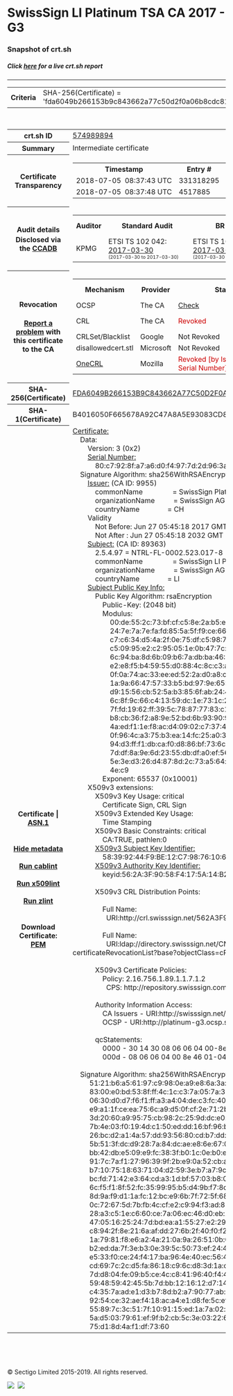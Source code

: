 # SwissSign LI Platinum TSA CA 2017 - G3
### Snapshot of crt.sh
##### Click [here](https://crt.sh/?q=FDA6049B266153B9C843662A77C50D2F0A06B8CDC8111666378BB118E7215ACE) for a live crt.sh report

---
<!DOCTYPE HTML PUBLIC "-//W3C//DTD HTML 4.0 Transitional//EN">
<HTML>

<BODY>

<TABLE>
  <TR>
    <TH class="outer">Criteria</TH>
    <TD class="outer">SHA-256(Certificate) = 'fda6049b266153b9c843662a77c50d2f0a06b8cdc8111666378bb118e7215ace'</TD>
  </TR>
</TABLE>
<BR>
<TABLE>
  <TR>
    <TH class="outer">crt.sh ID</TH>
    <TD class="outer"><A href="?id=574989894">574989894</A></TD>
  </TR>
  <TR>
    <TH class="outer">Summary</TH>
    <TD class="outer">Intermediate certificate</TD>
  </TR>
  <TR>
    <TH class="outer">Certificate<BR>Transparency</TH>
    <TD class="outer">
<TABLE class="options" style="margin-left:0px">
  <TR>
    <TH>Timestamp</TH>
    <TH>Entry #</TH>
    <TH>Log Operator</TH>
    <TH>Log URL</TH>
  </TR>
  <TR>
    <TD>2018-07-05&nbsp; <FONT class="small">08:37:43 UTC</FONT></TD>
    <TD>331318295</TD>
    <TD>Google</TD>
    <TD>https://ct.googleapis.com/rocketeer</TD>
  </TR>
  <TR>
    <TD>2018-07-05&nbsp; <FONT class="small">08:37:48 UTC</FONT></TD>
    <TD>4517885</TD>
    <TD>Sectigo</TD>
    <TD>https://dodo.ct.comodo.com</TD>
  </TR>
</TABLE>
    </TD>
  </TR>
  <TR>
    <TH class="outer">Audit details<BR>
      <DIV class="small" style="padding-top:3px">Disclosed via the
        <A href="//ccadb-public.secure.force.com/mozilla/PublicAllIntermediateCerts" target="_blank">CCADB</A></DIV>
    </TH>
    <TD class="outer">
<TABLE class="options" style="margin-left:0px">
  <TR>
    <TH>Auditor</TH>
    <TH>Standard Audit</TH>
    <TH>BR Audit</TH>
    <TH>EV SSL Audit</TH>
    <TH>Documents</TH>
    <TH>CCADB</TH>
    <TH>Root Owner / Certificate</TH>
  </TR>
  <TR>
    <TD style="vertical-align:middle">KPMG</TD>
    <TD>ETSI TS 102 042:
      <A href="https://bugzilla.mozilla.org/attachment.cgi?id=8861552" target="_blank">2017-03-30</A>
      <BR><FONT style="font-size:8pt">(2017-03-30 to 2017-03-30)</FONT></TD>
    <TD>ETSI TS 102 042:
      <A href="https://bugzilla.mozilla.org/attachment.cgi?id=8861552" target="_blank">2017-03-30</A>
      <BR><FONT style="font-size:8pt">(2017-03-30 to 2017-03-30)</FONT></TD>
    <TD>No    <TD>
    </TD>
    <TD><A href="//ccadb.force.com/0011J00001H7pjIQAR" target="_blank">0011J00001H7pjIQAR</A></TD>
    <TD><A href="/?id=11150441">SwissSign AG</A></TD>
  </TR>
</TABLE>
    </TD>
  </TR>
  <TR>
    <TH class="outer">Revocation<BR><BR>
      <DIV class="small" style="padding-top:3px"><A href="?id=574989894&opt=problemreporting">Report a problem</A> with<BR>this certificate to the CA</DIV></TH>
    <TD class="outer">
      <TABLE class="options" style="margin-left:0px">
        <TR>
          <TH>Mechanism</TH>
          <TH>Provider</TH>
          <TH>Status</TH>
          <TH>Revocation Date</TH>
          <TH>Last Observed in CRL</TH>
          <TH>Last Checked <SPAN style="color:#CC0000;vertical-align:middle;font-size:70%;font-weight:normal">(Error)</SPAN></TH>
        </TR>
        <TR>
          <TD>OCSP</TD>
          <TD>The CA</TD>
          <TD><A href="?id=574989894&opt=ocsp">Check</A></TD>
          <TD><SPAN style="color:#888888">?</SPAN></TD>
          <TD><SPAN style="color:#888888">n/a</SPAN></TD>
          <TD><SPAN style="color:#888888">?</SPAN></TD>
        </TR>
        <TR>
          <TD>CRL</TD>
          <TD>The CA</TD>
          <TD><SPAN style="color:#CC0000">Revoked</SPAN></TD><TD>2018-11-14&nbsp; <FONT class="small">15:42:48 UTC</FONT></TD><TD>2019-09-12&nbsp; <FONT class="small">16:13:25 UTC</FONT></TD><TD>2019-12-04&nbsp; <FONT class="small">16:43:51 UTC</FONT></TD>
        </TR>
        <TR>
          <TD>CRLSet/Blacklist</TD>
          <TD>Google</TD>
          <TD>Not Revoked</TD>
          <TD><SPAN style="color:#888888">n/a</SPAN></TD>
          <TD><SPAN style="color:#888888">n/a</SPAN></TD>
          <TD><SPAN style="color:#888888">n/a</SPAN></TD>
        </TR>
        <TR>
          <TD>disallowedcert.stl</TD>
          <TD>Microsoft</TD>
          <TD>Not Revoked</TD>
          <TD><SPAN style="color:#888888">n/a</SPAN></TD>
          <TD><SPAN style="color:#888888">n/a</SPAN></TD>
          <TD><SPAN style="color:#888888">n/a</SPAN></TD>
        </TR>
        <TR>
          <TD><A href="/mozilla-onecrl" target="_blank">OneCRL</A></TD>
          <TD>Mozilla</TD>
          <TD><SPAN style="color:#CC0000">Revoked [by Issuer Name, Serial Number]</SPAN></TD><TD>2018-12-07&nbsp; <FONT class="small">09:51:34 UTC</FONT></TD>
          <TD><SPAN style="color:#888888">n/a</SPAN></TD>
          <TD><SPAN style="color:#888888">n/a</SPAN></TD>
        </TR>
      </TABLE>
    </TD>
  </TR>
  <TR>
    <TH class="outer">SHA-256(Certificate)</TH>
    <TD class="outer"><A href="//censys.io/certificates/fda6049b266153b9c843662a77c50d2f0a06b8cdc8111666378bb118e7215ace">FDA6049B266153B9C843662A77C50D2F0A06B8CDC8111666378BB118E7215ACE</A></TD>
  </TR>
  <TR>
    <TH class="outer">SHA-1(Certificate)</TH>
    <TD class="outer">B4016050F665678A92C47A8A5E93083CD85B7370</TD>
  </TR>
  <TR>
    <TH class="outer">Certificate | <A href="?asn1=574989894">ASN.1</A>
      <SPAN class="small"><BR>
      <BR><BR><A href="?id=574989894&opt=nometadata">Hide metadata</A>
      <BR><BR><A href="?id=574989894&opt=cablint">Run cablint</A>
      <BR><BR><A href="?id=574989894&opt=x509lint">Run x509lint</A>
      <BR><BR><A href="?id=574989894&opt=zlint">Run zlint</A>
      <BR><BR><BR>Download Certificate: <A href="?d=574989894">PEM</A>
      </SPAN>
    </TH>
    <TD class="text"><A href="?d=574989894">Certificate:</A><BR>&nbsp;&nbsp;&nbsp;&nbsp;Data:<BR>&nbsp;&nbsp;&nbsp;&nbsp;&nbsp;&nbsp;&nbsp;&nbsp;Version:&nbsp;3&nbsp;(0x2)<BR>&nbsp;&nbsp;&nbsp;&nbsp;&nbsp;&nbsp;&nbsp;&nbsp;<A href="?serial=0080c7928fa7a6d0f4977d2d963ae84c">Serial&nbsp;Number:</A><BR>&nbsp;&nbsp;&nbsp;&nbsp;&nbsp;&nbsp;&nbsp;&nbsp;&nbsp;&nbsp;&nbsp;&nbsp;80:c7:92:8f:a7:a6:d0:f4:97:7d:2d:96:3a:e8:4c<BR>&nbsp;&nbsp;&nbsp;&nbsp;Signature&nbsp;Algorithm:&nbsp;sha256WithRSAEncryption<BR>&nbsp;&nbsp;&nbsp;&nbsp;&nbsp;&nbsp;&nbsp;&nbsp;<A href="?caid=9955">Issuer:</A> <SPAN class="small">(CA ID: 9955)</SPAN><BR>&nbsp;&nbsp;&nbsp;&nbsp;&nbsp;&nbsp;&nbsp;&nbsp;&nbsp;&nbsp;&nbsp;&nbsp;commonName&nbsp;&nbsp;&nbsp;&nbsp;&nbsp;&nbsp;&nbsp;&nbsp;&nbsp;&nbsp;&nbsp;&nbsp;&nbsp;&nbsp;&nbsp;&nbsp;=&nbsp;SwissSign&nbsp;Platinum&nbsp;Root&nbsp;CA&nbsp;-&nbsp;G3<BR>&nbsp;&nbsp;&nbsp;&nbsp;&nbsp;&nbsp;&nbsp;&nbsp;&nbsp;&nbsp;&nbsp;&nbsp;organizationName&nbsp;&nbsp;&nbsp;&nbsp;&nbsp;&nbsp;&nbsp;&nbsp;&nbsp;&nbsp;=&nbsp;SwissSign&nbsp;AG<BR>&nbsp;&nbsp;&nbsp;&nbsp;&nbsp;&nbsp;&nbsp;&nbsp;&nbsp;&nbsp;&nbsp;&nbsp;countryName&nbsp;&nbsp;&nbsp;&nbsp;&nbsp;&nbsp;&nbsp;&nbsp;&nbsp;&nbsp;&nbsp;&nbsp;&nbsp;&nbsp;&nbsp;=&nbsp;CH<BR>&nbsp;&nbsp;&nbsp;&nbsp;&nbsp;&nbsp;&nbsp;&nbsp;Validity<BR>&nbsp;&nbsp;&nbsp;&nbsp;&nbsp;&nbsp;&nbsp;&nbsp;&nbsp;&nbsp;&nbsp;&nbsp;Not&nbsp;Before:&nbsp;Jun&nbsp;27&nbsp;05:45:18&nbsp;2017&nbsp;GMT<BR>&nbsp;&nbsp;&nbsp;&nbsp;&nbsp;&nbsp;&nbsp;&nbsp;&nbsp;&nbsp;&nbsp;&nbsp;Not&nbsp;After&nbsp;:&nbsp;Jun&nbsp;27&nbsp;05:45:18&nbsp;2032&nbsp;GMT<BR>&nbsp;&nbsp;&nbsp;&nbsp;&nbsp;&nbsp;&nbsp;&nbsp;<A href="?caid=89363">Subject:</A> <SPAN class="small">(CA ID: 89363)</SPAN><BR>&nbsp;&nbsp;&nbsp;&nbsp;&nbsp;&nbsp;&nbsp;&nbsp;&nbsp;&nbsp;&nbsp;&nbsp;2.5.4.97&nbsp;=&nbsp;NTRL-FL-0002.523.017-8<BR>&nbsp;&nbsp;&nbsp;&nbsp;&nbsp;&nbsp;&nbsp;&nbsp;&nbsp;&nbsp;&nbsp;&nbsp;commonName&nbsp;&nbsp;&nbsp;&nbsp;&nbsp;&nbsp;&nbsp;&nbsp;&nbsp;&nbsp;&nbsp;&nbsp;&nbsp;&nbsp;&nbsp;&nbsp;=&nbsp;SwissSign&nbsp;LI&nbsp;Platinum&nbsp;TSA&nbsp;CA&nbsp;2017&nbsp;-&nbsp;G3<BR>&nbsp;&nbsp;&nbsp;&nbsp;&nbsp;&nbsp;&nbsp;&nbsp;&nbsp;&nbsp;&nbsp;&nbsp;organizationName&nbsp;&nbsp;&nbsp;&nbsp;&nbsp;&nbsp;&nbsp;&nbsp;&nbsp;&nbsp;=&nbsp;SwissSign&nbsp;AG<BR>&nbsp;&nbsp;&nbsp;&nbsp;&nbsp;&nbsp;&nbsp;&nbsp;&nbsp;&nbsp;&nbsp;&nbsp;countryName&nbsp;&nbsp;&nbsp;&nbsp;&nbsp;&nbsp;&nbsp;&nbsp;&nbsp;&nbsp;&nbsp;&nbsp;&nbsp;&nbsp;&nbsp;=&nbsp;LI<BR>&nbsp;&nbsp;&nbsp;&nbsp;&nbsp;&nbsp;&nbsp;&nbsp;<A href="?spkisha256=0ded6c458d474d287ced7caa46bc2255796efa644bea7c6c6d6b5558520d9dc6">Subject&nbsp;Public&nbsp;Key&nbsp;Info:</A><BR>&nbsp;&nbsp;&nbsp;&nbsp;&nbsp;&nbsp;&nbsp;&nbsp;&nbsp;&nbsp;&nbsp;&nbsp;Public&nbsp;Key&nbsp;Algorithm:&nbsp;rsaEncryption<BR>&nbsp;&nbsp;&nbsp;&nbsp;&nbsp;&nbsp;&nbsp;&nbsp;&nbsp;&nbsp;&nbsp;&nbsp;&nbsp;&nbsp;&nbsp;&nbsp;Public-Key:&nbsp;(2048&nbsp;bit)<BR>&nbsp;&nbsp;&nbsp;&nbsp;&nbsp;&nbsp;&nbsp;&nbsp;&nbsp;&nbsp;&nbsp;&nbsp;&nbsp;&nbsp;&nbsp;&nbsp;Modulus:<BR>&nbsp;&nbsp;&nbsp;&nbsp;&nbsp;&nbsp;&nbsp;&nbsp;&nbsp;&nbsp;&nbsp;&nbsp;&nbsp;&nbsp;&nbsp;&nbsp;&nbsp;&nbsp;&nbsp;&nbsp;00:de:55:2c:73:bf:cf:c5:8e:2a:b5:e0:bd:f2:2d:<BR>&nbsp;&nbsp;&nbsp;&nbsp;&nbsp;&nbsp;&nbsp;&nbsp;&nbsp;&nbsp;&nbsp;&nbsp;&nbsp;&nbsp;&nbsp;&nbsp;&nbsp;&nbsp;&nbsp;&nbsp;24:7e:7a:7e:fa:fd:85:5a:5f:f9:ce:66:bb:01:9e:<BR>&nbsp;&nbsp;&nbsp;&nbsp;&nbsp;&nbsp;&nbsp;&nbsp;&nbsp;&nbsp;&nbsp;&nbsp;&nbsp;&nbsp;&nbsp;&nbsp;&nbsp;&nbsp;&nbsp;&nbsp;c7:c6:34:d5:4a:2f:0e:75:df:c5:98:73:0f:b0:3d:<BR>&nbsp;&nbsp;&nbsp;&nbsp;&nbsp;&nbsp;&nbsp;&nbsp;&nbsp;&nbsp;&nbsp;&nbsp;&nbsp;&nbsp;&nbsp;&nbsp;&nbsp;&nbsp;&nbsp;&nbsp;c5:09:95:e2:c2:95:05:1e:0b:47:7c:46:47:35:1e:<BR>&nbsp;&nbsp;&nbsp;&nbsp;&nbsp;&nbsp;&nbsp;&nbsp;&nbsp;&nbsp;&nbsp;&nbsp;&nbsp;&nbsp;&nbsp;&nbsp;&nbsp;&nbsp;&nbsp;&nbsp;6c:94:ba:8d:6b:09:b6:7a:db:ba:46:9d:56:fc:5b:<BR>&nbsp;&nbsp;&nbsp;&nbsp;&nbsp;&nbsp;&nbsp;&nbsp;&nbsp;&nbsp;&nbsp;&nbsp;&nbsp;&nbsp;&nbsp;&nbsp;&nbsp;&nbsp;&nbsp;&nbsp;e2:e8:f5:b4:59:55:d0:88:4c:8c:c3:ac:7a:29:e9:<BR>&nbsp;&nbsp;&nbsp;&nbsp;&nbsp;&nbsp;&nbsp;&nbsp;&nbsp;&nbsp;&nbsp;&nbsp;&nbsp;&nbsp;&nbsp;&nbsp;&nbsp;&nbsp;&nbsp;&nbsp;0f:0a:74:ac:33:ee:ed:52:2a:d0:a8:cf:d5:d9:86:<BR>&nbsp;&nbsp;&nbsp;&nbsp;&nbsp;&nbsp;&nbsp;&nbsp;&nbsp;&nbsp;&nbsp;&nbsp;&nbsp;&nbsp;&nbsp;&nbsp;&nbsp;&nbsp;&nbsp;&nbsp;1a:9a:66:47:57:33:b5:bd:97:9e:65:09:e7:ad:aa:<BR>&nbsp;&nbsp;&nbsp;&nbsp;&nbsp;&nbsp;&nbsp;&nbsp;&nbsp;&nbsp;&nbsp;&nbsp;&nbsp;&nbsp;&nbsp;&nbsp;&nbsp;&nbsp;&nbsp;&nbsp;d9:15:56:cb:52:5a:b3:85:6f:ab:24:4e:39:26:e4:<BR>&nbsp;&nbsp;&nbsp;&nbsp;&nbsp;&nbsp;&nbsp;&nbsp;&nbsp;&nbsp;&nbsp;&nbsp;&nbsp;&nbsp;&nbsp;&nbsp;&nbsp;&nbsp;&nbsp;&nbsp;6c:8f:9c:66:c4:13:59:dc:1e:73:1c:2b:dd:c4:7d:<BR>&nbsp;&nbsp;&nbsp;&nbsp;&nbsp;&nbsp;&nbsp;&nbsp;&nbsp;&nbsp;&nbsp;&nbsp;&nbsp;&nbsp;&nbsp;&nbsp;&nbsp;&nbsp;&nbsp;&nbsp;7f:fd:19:62:ff:39:5c:78:87:77:83:c1:1a:f2:71:<BR>&nbsp;&nbsp;&nbsp;&nbsp;&nbsp;&nbsp;&nbsp;&nbsp;&nbsp;&nbsp;&nbsp;&nbsp;&nbsp;&nbsp;&nbsp;&nbsp;&nbsp;&nbsp;&nbsp;&nbsp;b8:cb:36:f2:a8:9e:52:bd:6b:93:90:9b:69:98:70:<BR>&nbsp;&nbsp;&nbsp;&nbsp;&nbsp;&nbsp;&nbsp;&nbsp;&nbsp;&nbsp;&nbsp;&nbsp;&nbsp;&nbsp;&nbsp;&nbsp;&nbsp;&nbsp;&nbsp;&nbsp;4a:ed:f1:1e:f8:ac:d4:09:02:c7:37:44:55:66:63:<BR>&nbsp;&nbsp;&nbsp;&nbsp;&nbsp;&nbsp;&nbsp;&nbsp;&nbsp;&nbsp;&nbsp;&nbsp;&nbsp;&nbsp;&nbsp;&nbsp;&nbsp;&nbsp;&nbsp;&nbsp;0f:96:4c:a3:75:b3:ea:14:fc:25:a0:3b:4d:ec:db:<BR>&nbsp;&nbsp;&nbsp;&nbsp;&nbsp;&nbsp;&nbsp;&nbsp;&nbsp;&nbsp;&nbsp;&nbsp;&nbsp;&nbsp;&nbsp;&nbsp;&nbsp;&nbsp;&nbsp;&nbsp;94:d3:ff:f1:db:ca:f0:d8:86:bf:73:6c:03:38:af:<BR>&nbsp;&nbsp;&nbsp;&nbsp;&nbsp;&nbsp;&nbsp;&nbsp;&nbsp;&nbsp;&nbsp;&nbsp;&nbsp;&nbsp;&nbsp;&nbsp;&nbsp;&nbsp;&nbsp;&nbsp;7d:df:8a:9e:6d:23:55:db:df:a0:ef:56:fa:87:d7:<BR>&nbsp;&nbsp;&nbsp;&nbsp;&nbsp;&nbsp;&nbsp;&nbsp;&nbsp;&nbsp;&nbsp;&nbsp;&nbsp;&nbsp;&nbsp;&nbsp;&nbsp;&nbsp;&nbsp;&nbsp;5e:3e:d3:26:d4:87:8d:2c:73:a5:64:e7:a4:fb:2e:<BR>&nbsp;&nbsp;&nbsp;&nbsp;&nbsp;&nbsp;&nbsp;&nbsp;&nbsp;&nbsp;&nbsp;&nbsp;&nbsp;&nbsp;&nbsp;&nbsp;&nbsp;&nbsp;&nbsp;&nbsp;4e:c9<BR>&nbsp;&nbsp;&nbsp;&nbsp;&nbsp;&nbsp;&nbsp;&nbsp;&nbsp;&nbsp;&nbsp;&nbsp;&nbsp;&nbsp;&nbsp;&nbsp;Exponent:&nbsp;65537&nbsp;(0x10001)<BR>&nbsp;&nbsp;&nbsp;&nbsp;&nbsp;&nbsp;&nbsp;&nbsp;X509v3&nbsp;extensions:<BR>&nbsp;&nbsp;&nbsp;&nbsp;&nbsp;&nbsp;&nbsp;&nbsp;&nbsp;&nbsp;&nbsp;&nbsp;X509v3&nbsp;Key&nbsp;Usage:&nbsp;critical<BR>&nbsp;&nbsp;&nbsp;&nbsp;&nbsp;&nbsp;&nbsp;&nbsp;&nbsp;&nbsp;&nbsp;&nbsp;&nbsp;&nbsp;&nbsp;&nbsp;Certificate&nbsp;Sign,&nbsp;CRL&nbsp;Sign<BR>&nbsp;&nbsp;&nbsp;&nbsp;&nbsp;&nbsp;&nbsp;&nbsp;&nbsp;&nbsp;&nbsp;&nbsp;X509v3&nbsp;Extended&nbsp;Key&nbsp;Usage:&nbsp;<BR>&nbsp;&nbsp;&nbsp;&nbsp;&nbsp;&nbsp;&nbsp;&nbsp;&nbsp;&nbsp;&nbsp;&nbsp;&nbsp;&nbsp;&nbsp;&nbsp;Time&nbsp;Stamping<BR>&nbsp;&nbsp;&nbsp;&nbsp;&nbsp;&nbsp;&nbsp;&nbsp;&nbsp;&nbsp;&nbsp;&nbsp;X509v3&nbsp;Basic&nbsp;Constraints:&nbsp;critical<BR>&nbsp;&nbsp;&nbsp;&nbsp;&nbsp;&nbsp;&nbsp;&nbsp;&nbsp;&nbsp;&nbsp;&nbsp;&nbsp;&nbsp;&nbsp;&nbsp;CA:TRUE,&nbsp;pathlen:0<BR>&nbsp;&nbsp;&nbsp;&nbsp;&nbsp;&nbsp;&nbsp;&nbsp;&nbsp;&nbsp;&nbsp;&nbsp;<A href="?ski=58399244f9be12c798761066c8ff95702c2f9fee">X509v3&nbsp;Subject&nbsp;Key&nbsp;Identifier:</A><BR>&nbsp;&nbsp;&nbsp;&nbsp;&nbsp;&nbsp;&nbsp;&nbsp;&nbsp;&nbsp;&nbsp;&nbsp;&nbsp;&nbsp;&nbsp;&nbsp;58:39:92:44:F9:BE:12:C7:98:76:10:66:C8:FF:95:70:2C:2F:9F:EE<BR>&nbsp;&nbsp;&nbsp;&nbsp;&nbsp;&nbsp;&nbsp;&nbsp;&nbsp;&nbsp;&nbsp;&nbsp;<A href="?ski=562a3f9058f4175a14b2d7081b855b546a541a28">X509v3&nbsp;Authority&nbsp;Key&nbsp;Identifier:</A><BR>&nbsp;&nbsp;&nbsp;&nbsp;&nbsp;&nbsp;&nbsp;&nbsp;&nbsp;&nbsp;&nbsp;&nbsp;&nbsp;&nbsp;&nbsp;&nbsp;keyid:56:2A:3F:90:58:F4:17:5A:14:B2:D7:08:1B:85:5B:54:6A:54:1A:28<BR><BR>&nbsp;&nbsp;&nbsp;&nbsp;&nbsp;&nbsp;&nbsp;&nbsp;&nbsp;&nbsp;&nbsp;&nbsp;X509v3&nbsp;CRL&nbsp;Distribution&nbsp;Points:&nbsp;<BR><BR>&nbsp;&nbsp;&nbsp;&nbsp;&nbsp;&nbsp;&nbsp;&nbsp;&nbsp;&nbsp;&nbsp;&nbsp;&nbsp;&nbsp;&nbsp;&nbsp;Full&nbsp;Name:<BR>&nbsp;&nbsp;&nbsp;&nbsp;&nbsp;&nbsp;&nbsp;&nbsp;&nbsp;&nbsp;&nbsp;&nbsp;&nbsp;&nbsp;&nbsp;&nbsp;&nbsp;&nbsp;URI:http://crl.swisssign.net/562A3F9058F4175A14B2D7081B855B546A541A28<BR><BR>&nbsp;&nbsp;&nbsp;&nbsp;&nbsp;&nbsp;&nbsp;&nbsp;&nbsp;&nbsp;&nbsp;&nbsp;&nbsp;&nbsp;&nbsp;&nbsp;Full&nbsp;Name:<BR>&nbsp;&nbsp;&nbsp;&nbsp;&nbsp;&nbsp;&nbsp;&nbsp;&nbsp;&nbsp;&nbsp;&nbsp;&nbsp;&nbsp;&nbsp;&nbsp;&nbsp;&nbsp;URI:ldap://directory.swisssign.net/CN=562A3F9058F4175A14B2D7081B855B546A541A28%2CO=SwissSign%2CC=CH?certificateRevocationList?base?objectClass=cRLDistributionPoint<BR><BR>&nbsp;&nbsp;&nbsp;&nbsp;&nbsp;&nbsp;&nbsp;&nbsp;&nbsp;&nbsp;&nbsp;&nbsp;X509v3&nbsp;Certificate&nbsp;Policies:&nbsp;<BR>&nbsp;&nbsp;&nbsp;&nbsp;&nbsp;&nbsp;&nbsp;&nbsp;&nbsp;&nbsp;&nbsp;&nbsp;&nbsp;&nbsp;&nbsp;&nbsp;Policy:&nbsp;2.16.756.1.89.1.1.7.1.2<BR>&nbsp;&nbsp;&nbsp;&nbsp;&nbsp;&nbsp;&nbsp;&nbsp;&nbsp;&nbsp;&nbsp;&nbsp;&nbsp;&nbsp;&nbsp;&nbsp;&nbsp;&nbsp;CPS:&nbsp;http://repository.swisssign.com/SwissSign-LI-Platinum-CP-CPS.pdf<BR><BR>&nbsp;&nbsp;&nbsp;&nbsp;&nbsp;&nbsp;&nbsp;&nbsp;&nbsp;&nbsp;&nbsp;&nbsp;Authority&nbsp;Information&nbsp;Access:&nbsp;<BR>&nbsp;&nbsp;&nbsp;&nbsp;&nbsp;&nbsp;&nbsp;&nbsp;&nbsp;&nbsp;&nbsp;&nbsp;&nbsp;&nbsp;&nbsp;&nbsp;CA&nbsp;Issuers&nbsp;-&nbsp;URI:http://swisssign.net/cgi-bin/authority/download/562A3F9058F4175A14B2D7081B855B546A541A28<BR>&nbsp;&nbsp;&nbsp;&nbsp;&nbsp;&nbsp;&nbsp;&nbsp;&nbsp;&nbsp;&nbsp;&nbsp;&nbsp;&nbsp;&nbsp;&nbsp;OCSP&nbsp;-&nbsp;URI:http://platinum-g3.ocsp.swisssign.net/562A3F9058F4175A14B2D7081B855B546A541A28<BR><BR>&nbsp;&nbsp;&nbsp;&nbsp;&nbsp;&nbsp;&nbsp;&nbsp;&nbsp;&nbsp;&nbsp;&nbsp;qcStatements:&nbsp;<BR>&nbsp;&nbsp;&nbsp;&nbsp;&nbsp;&nbsp;&nbsp;&nbsp;&nbsp;&nbsp;&nbsp;&nbsp;&nbsp;&nbsp;&nbsp;&nbsp;0000&nbsp;-&nbsp;30&nbsp;14&nbsp;30&nbsp;08&nbsp;06&nbsp;06&nbsp;04&nbsp;00-8e&nbsp;46&nbsp;01&nbsp;01&nbsp;30&nbsp;&nbsp;&nbsp;0.0......F..0<BR>&nbsp;&nbsp;&nbsp;&nbsp;&nbsp;&nbsp;&nbsp;&nbsp;&nbsp;&nbsp;&nbsp;&nbsp;&nbsp;&nbsp;&nbsp;&nbsp;000d&nbsp;-&nbsp;08&nbsp;06&nbsp;06&nbsp;04&nbsp;00&nbsp;8e&nbsp;46&nbsp;01-04&nbsp;&nbsp;&nbsp;&nbsp;&nbsp;&nbsp;&nbsp;&nbsp;&nbsp;&nbsp;&nbsp;&nbsp;&nbsp;&nbsp;&nbsp;......F..<BR><BR>&nbsp;&nbsp;&nbsp;&nbsp;Signature&nbsp;Algorithm:&nbsp;sha256WithRSAEncryption<BR>&nbsp;&nbsp;&nbsp;&nbsp;&nbsp;&nbsp;&nbsp;&nbsp;&nbsp;51:21:b6:a5:61:97:c9:98:0e:a9:e8:6a:3a:4d:5a:44:1a:c7:<BR>&nbsp;&nbsp;&nbsp;&nbsp;&nbsp;&nbsp;&nbsp;&nbsp;&nbsp;83:00:e0:bd:53:8f:ff:4c:1c:c3:7a:05:7a:32:d7:46:e4:4a:<BR>&nbsp;&nbsp;&nbsp;&nbsp;&nbsp;&nbsp;&nbsp;&nbsp;&nbsp;06:30:d0:d7:f6:f1:ff:a3:a4:04:de:c3:fc:40:88:c6:81:bd:<BR>&nbsp;&nbsp;&nbsp;&nbsp;&nbsp;&nbsp;&nbsp;&nbsp;&nbsp;e9:a1:1f:ce:ea:75:6c:a9:d5:0f:cf:2e:71:2b:78:90:1e:e2:<BR>&nbsp;&nbsp;&nbsp;&nbsp;&nbsp;&nbsp;&nbsp;&nbsp;&nbsp;3d:20:60:a9:95:75:cb:98:2c:25:9d:dc:e0:ca:85:50:74:2c:<BR>&nbsp;&nbsp;&nbsp;&nbsp;&nbsp;&nbsp;&nbsp;&nbsp;&nbsp;7b:4e:03:f0:19:4d:c1:50:ed:dd:16:bf:96:b6:e0:0d:49:75:<BR>&nbsp;&nbsp;&nbsp;&nbsp;&nbsp;&nbsp;&nbsp;&nbsp;&nbsp;26:bc:d2:a1:4a:57:dd:93:56:80:cd:b7:dd:51:b5:c3:38:02:<BR>&nbsp;&nbsp;&nbsp;&nbsp;&nbsp;&nbsp;&nbsp;&nbsp;&nbsp;5b:51:3f:dc:d9:28:7a:84:dc:ae:e8:6e:67:08:d8:0b:b7:74:<BR>&nbsp;&nbsp;&nbsp;&nbsp;&nbsp;&nbsp;&nbsp;&nbsp;&nbsp;bb:42:db:e5:09:e9:fc:38:3f:b0:1c:0e:b0:e2:24:8c:fb:6f:<BR>&nbsp;&nbsp;&nbsp;&nbsp;&nbsp;&nbsp;&nbsp;&nbsp;&nbsp;91:7c:7a:f1:27:96:39:9f:2b:e9:0a:52:cb:a9:8b:d3:50:ef:<BR>&nbsp;&nbsp;&nbsp;&nbsp;&nbsp;&nbsp;&nbsp;&nbsp;&nbsp;b7:10:75:18:63:71:04:d2:59:3e:b7:a7:9c:a0:11:9c:10:ee:<BR>&nbsp;&nbsp;&nbsp;&nbsp;&nbsp;&nbsp;&nbsp;&nbsp;&nbsp;bc:fd:71:42:e3:64:cd:a3:1d:bf:57:03:b8:01:64:5d:ee:08:<BR>&nbsp;&nbsp;&nbsp;&nbsp;&nbsp;&nbsp;&nbsp;&nbsp;&nbsp;6c:f5:f1:8f:52:fc:35:99:95:b5:d4:9b:f7:8c:2c:84:3d:e7:<BR>&nbsp;&nbsp;&nbsp;&nbsp;&nbsp;&nbsp;&nbsp;&nbsp;&nbsp;8d:9a:f9:d1:1a:fc:12:bc:e9:6b:7f:72:5f:68:1e:7c:75:9d:<BR>&nbsp;&nbsp;&nbsp;&nbsp;&nbsp;&nbsp;&nbsp;&nbsp;&nbsp;0c:72:67:5d:7b:fb:4c:cf:e2:c9:94:f3:ad:85:65:56:94:8c:<BR>&nbsp;&nbsp;&nbsp;&nbsp;&nbsp;&nbsp;&nbsp;&nbsp;&nbsp;28:a3:c5:1e:c6:60:ce:7a:06:ec:46:d0:eb:1a:22:49:eb:ac:<BR>&nbsp;&nbsp;&nbsp;&nbsp;&nbsp;&nbsp;&nbsp;&nbsp;&nbsp;47:05:16:25:24:7d:bd:ea:a1:55:27:e2:29:23:34:5a:cb:d7:<BR>&nbsp;&nbsp;&nbsp;&nbsp;&nbsp;&nbsp;&nbsp;&nbsp;&nbsp;c8:94:2f:8e:21:6a:af:dd:27:6b:2f:40:f0:f2:aa:d9:f5:22:<BR>&nbsp;&nbsp;&nbsp;&nbsp;&nbsp;&nbsp;&nbsp;&nbsp;&nbsp;1a:79:81:f8:e6:a2:4a:21:0a:9a:26:51:0b:08:10:1f:53:0e:<BR>&nbsp;&nbsp;&nbsp;&nbsp;&nbsp;&nbsp;&nbsp;&nbsp;&nbsp;b2:ed:da:7f:3e:b3:0e:39:5c:50:73:ef:24:40:8c:5f:a8:60:<BR>&nbsp;&nbsp;&nbsp;&nbsp;&nbsp;&nbsp;&nbsp;&nbsp;&nbsp;e5:33:f0:ce:24:f4:17:ba:96:4e:40:ec:56:45:48:c9:f0:77:<BR>&nbsp;&nbsp;&nbsp;&nbsp;&nbsp;&nbsp;&nbsp;&nbsp;&nbsp;cd:69:7c:2c:d5:fa:86:18:c9:6c:d8:3d:1a:c1:8e:44:e1:0f:<BR>&nbsp;&nbsp;&nbsp;&nbsp;&nbsp;&nbsp;&nbsp;&nbsp;&nbsp;7d:d8:04:fe:09:b5:ce:4c:c8:41:96:40:f4:45:5d:77:12:94:<BR>&nbsp;&nbsp;&nbsp;&nbsp;&nbsp;&nbsp;&nbsp;&nbsp;&nbsp;59:48:59:42:45:5b:7d:bb:12:16:12:d7:14:52:8c:8c:06:dd:<BR>&nbsp;&nbsp;&nbsp;&nbsp;&nbsp;&nbsp;&nbsp;&nbsp;&nbsp;c4:35:7a:ad:e1:d3:b7:8d:b2:a7:90:77:ab:b4:9c:93:9e:98:<BR>&nbsp;&nbsp;&nbsp;&nbsp;&nbsp;&nbsp;&nbsp;&nbsp;&nbsp;92:54:ce:32:ae:f4:18:ac:a4:e1:d8:fe:5c:ef:ad:06:aa:81:<BR>&nbsp;&nbsp;&nbsp;&nbsp;&nbsp;&nbsp;&nbsp;&nbsp;&nbsp;55:89:7c:3c:51:7f:10:91:15:ed:1a:7a:02:fd:87:c0:30:18:<BR>&nbsp;&nbsp;&nbsp;&nbsp;&nbsp;&nbsp;&nbsp;&nbsp;&nbsp;5a:d5:03:79:61:ef:9f:b2:cb:5c:3e:03:22:65:1d:f5:cd:c0:<BR>&nbsp;&nbsp;&nbsp;&nbsp;&nbsp;&nbsp;&nbsp;&nbsp;&nbsp;75:d1:8d:4a:f1:df:73:60<BR>    </TD>
  </TR>
</TABLE>

  <BR><BR><BR>

  <P class="copyright">&copy; Sectigo Limited 2015-2019. All rights reserved.</P>
  <DIV>
    <A href="https://sectigo.com/"><IMG src="/sectigo_s.png"></A>
    &nbsp;<A href="https://github.com/crtsh"><IMG src="/GitHub-Mark-32px.png"></A>
  </DIV>
</BODY>
</HTML>
